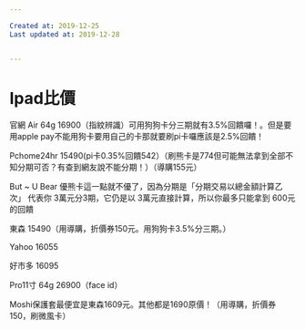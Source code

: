 ```yaml
---

Created at: 2019-12-25
Last updated at: 2019-12-28


---
```


# Ipad比價


官網 Air 64g 16900（指紋辨識）可用狗狗卡分三期就有3.5%回饋囉！。但是要用apple pay不能用狗卡要用自己的卡那就要刷pi卡囉應該是2.5%回饋！

Pchome24hr 15490(pi卡0.35%回饋542）（刷熊卡是774但可能無法拿到全部不知分期可否？有查到網友說不能分期！）（導購155元）

But ~ U Bear 優熊卡這一點就不優了，因為分期是「分期交易以總金額計算乙次」
代表你 3萬元分3期，它仍是以 3萬元直接計算，所以你最多只能拿到 600元的回饋

東森 15490（用導購，折價券150元。用狗狗卡3.5%分三期。）

Yahoo 16055

好市多 16095

Pro11寸 64g 26900（face id）

Moshi保護套最便宜是東森1609元。其他都是1690原價！（用導購，折價券150，刷微風卡）

